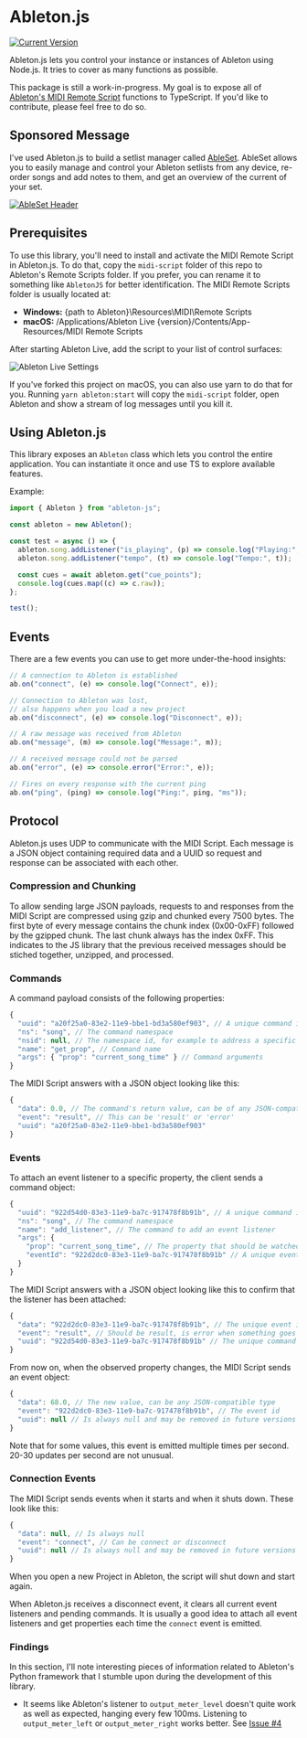 # Ableton.js

[![Current Version](https://img.shields.io/npm/v/ableton-js.svg)](https://www.npmjs.com/package/ableton-js/)

Ableton.js lets you control your instance or instances of Ableton using Node.js.
It tries to cover as many functions as possible.

This package is still a work-in-progress. My goal is to expose all of
[Ableton's MIDI Remote Script](https://julienbayle.studio/PythonLiveAPI_documentation/Live10.0.2.xml)
functions to TypeScript. If you'd like to contribute, please feel free to do so.

## Sponsored Message

I've used Ableton.js to build a setlist manager called
[AbleSet](https://ableset.app). AbleSet allows you to easily manage and control
your Ableton setlists from any device, re-order songs and add notes to them, and
get an overview of the current of your set.

[![AbleSet Header](https://static-2.gumroad.com/res/gumroad/8606819144377/asset_previews/f132cee31fbfa4a809c1969e79a1f9c3/retina/ableset-gumroad-header.jpg)](https://ableset.app)

## Prerequisites

To use this library, you'll need to install and activate the MIDI Remote Script
in Ableton.js. To do that, copy the `midi-script` folder of this repo to
Ableton's Remote Scripts folder. If you prefer, you can rename it to something
like `AbletonJS` for better identification. The MIDI Remote Scripts folder is
usually located at:

- **Windows:** {path to Ableton}\Resources\MIDI\Remote Scripts
- **macOS:** /Applications/Ableton Live {version}/Contents/App-Resources/MIDI
  Remote Scripts

After starting Ableton Live, add the script to your list of control surfaces:

![Ableton Live Settings](https://i.imgur.com/a34zJca.png)

If you've forked this project on macOS, you can also use yarn to do that for
you. Running `yarn ableton:start` will copy the `midi-script` folder, open
Ableton and show a stream of log messages until you kill it.

## Using Ableton.js

This library exposes an `Ableton` class which lets you control the entire
application. You can instantiate it once and use TS to explore available
features.

Example:

```typescript
import { Ableton } from "ableton-js";

const ableton = new Ableton();

const test = async () => {
  ableton.song.addListener("is_playing", (p) => console.log("Playing:", p));
  ableton.song.addListener("tempo", (t) => console.log("Tempo:", t));

  const cues = await ableton.get("cue_points");
  console.log(cues.map((c) => c.raw));
};

test();
```

## Events

There are a few events you can use to get more under-the-hood insights:

```ts
// A connection to Ableton is established
ab.on("connect", (e) => console.log("Connect", e));

// Connection to Ableton was lost,
// also happens when you load a new project
ab.on("disconnect", (e) => console.log("Disconnect", e));

// A raw message was received from Ableton
ab.on("message", (m) => console.log("Message:", m));

// A received message could not be parsed
ab.on("error", (e) => console.error("Error:", e));

// Fires on every response with the current ping
ab.on("ping", (ping) => console.log("Ping:", ping, "ms"));
```

## Protocol

Ableton.js uses UDP to communicate with the MIDI Script. Each message is a JSON
object containing required data and a UUID so request and response can be
associated with each other.

### Compression and Chunking

To allow sending large JSON payloads, requests to and responses from the MIDI
Script are compressed using gzip and chunked every 7500 bytes. The first byte of
every message contains the chunk index (0x00-0xFF) followed by the gzipped
chunk. The last chunk always has the index 0xFF. This indicates to the JS
library that the previous received messages should be stiched together,
unzipped, and processed.

### Commands

A command payload consists of the following properties:

```js
{
  "uuid": "a20f25a0-83e2-11e9-bbe1-bd3a580ef903", // A unique command id
  "ns": "song", // The command namespace
  "nsid": null, // The namespace id, for example to address a specific track or device
  "name": "get_prop", // Command name
  "args": { "prop": "current_song_time" } // Command arguments
}
```

The MIDI Script answers with a JSON object looking like this:

```js
{
  "data": 0.0, // The command's return value, can be of any JSON-compatible type
  "event": "result", // This can be 'result' or 'error'
  "uuid": "a20f25a0-83e2-11e9-bbe1-bd3a580ef903"
}
```

### Events

To attach an event listener to a specific property, the client sends a command
object:

```js
{
  "uuid": "922d54d0-83e3-11e9-ba7c-917478f8b91b", // A unique command id
  "ns": "song", // The command namespace
  "name": "add_listener", // The command to add an event listener
  "args": {
    "prop": "current_song_time", // The property that should be watched
    "eventId": "922d2dc0-83e3-11e9-ba7c-917478f8b91b" // A unique event id
  }
}
```

The MIDI Script answers with a JSON object looking like this to confirm that the
listener has been attached:

```js
{
  "data": "922d2dc0-83e3-11e9-ba7c-917478f8b91b", // The unique event id
  "event": "result", // Should be result, is error when something goes wrong
  "uuid": "922d54d0-83e3-11e9-ba7c-917478f8b91b" // The unique command id
}
```

From now on, when the observed property changes, the MIDI Script sends an event
object:

```js
{
  "data": 68.0, // The new value, can be any JSON-compatible type
  "event": "922d2dc0-83e3-11e9-ba7c-917478f8b91b", // The event id
  "uuid": null // Is always null and may be removed in future versions
}
```

Note that for some values, this event is emitted multiple times per second.
20-30 updates per second are not unusual.

### Connection Events

The MIDI Script sends events when it starts and when it shuts down. These look
like this:

```js
{
  "data": null, // Is always null
  "event": "connect", // Can be connect or disconnect
  "uuid": null // Is always null and may be removed in future versions
}
```

When you open a new Project in Ableton, the script will shut down and start
again.

When Ableton.js receives a disconnect event, it clears all current event
listeners and pending commands. It is usually a good idea to attach all event
listeners and get properties each time the `connect` event is emitted.

### Findings

In this section, I'll note interesting pieces of information related to
Ableton's Python framework that I stumble upon during the development of this
library.

- It seems like Ableton's listener to `output_meter_level` doesn't quite work as
  well as expected, hanging every few 100ms. Listening to `output_meter_left` or
  `output_meter_right` works better. See
  [Issue #4](https://github.com/leolabs/ableton-js/issues/4)
